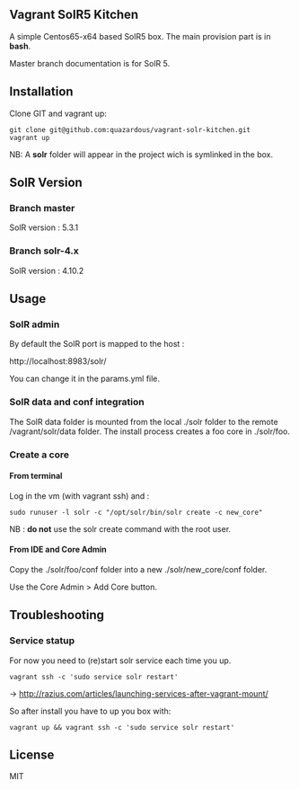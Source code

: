 ## Vagrant SolR5 Kitchen

A simple Centos65-x64 based SolR5 box. The main provision part is in **bash**.

Master branch documentation is for SolR 5.

## Installation

Clone GIT and vagrant up:

    git clone git@github.com:quazardous/vagrant-solr-kitchen.git
    vagrant up

NB: A **solr** folder will appear in the project wich is symlinked in the box.

## SolR Version

### Branch master

SolR version : 5.3.1

### Branch solr-4.x

SolR version : 4.10.2

## Usage

### SolR admin

By default the SolR port is mapped to the host :

http://localhost:8983/solr/

You can change it in the params.yml file.

### SolR data and conf integration

The SolR data folder is mounted from the local ./solr folder to the remote /vagrant/solr/data folder.
The install process creates a foo core in ./solr/foo.

### Create a core

#### From terminal

Log in the vm (with vagrant ssh) and :

    sudo runuser -l solr -c "/opt/solr/bin/solr create -c new_core"

NB : **do not** use the solr create command with the root user.

#### From IDE and Core Admin

Copy the ./solr/foo/conf folder into a new ./solr/new_core/conf folder.

Use the Core Admin > Add Core button.

## Troubleshooting

### Service statup

For now you need to (re)start solr service each time you up.

    vagrant ssh -c 'sudo service solr restart'

-> http://razius.com/articles/launching-services-after-vagrant-mount/

So after install you have to up you box with:

    vagrant up && vagrant ssh -c 'sudo service solr restart'

## License

MIT
